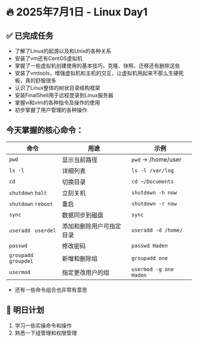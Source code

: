 # 🔥 2025年7月1日 - Linux Day1 
## ✅ 已完成任务
* 了解了Linux的起源以及和Unix的各种关系
* 安装了vm还有CentOS虚拟机
* 掌握了一些虚拟机创建使用的基本技巧，克隆、快照、迁移还有删除这些
* 安装了vmtools，增强虚拟机和主机的交互，让虚拟机用起来不那么生硬死板，真的舒服很多
* 认识了Linux整体的树状目录结构框架
* 安装FinalShell用于远程登录到Linux服务器
* 掌握vi和vim的各种指令及操作的使用
* 初步掌握了用户管理的各种操作

## 今天掌握的核心命令：
   | 命令      | 用途           | 示例                 |
   |----------|---------------|----------------------|
   | `pwd`    | 显示当前路径    | `pwd` → /home/user  |
   | `ls -l`  | 详细列表        | `ls -l /var/log`    |
   | `cd`     | 切换目录        | `cd ~/Documents`    |
   | `shutdown`  `halt`| 立刻关机      | `shutdown -h now`   |
   | `shutdown`  `reboot` | 重启 | `shutdown -r now`  |
   | `sync` | 数据同步到磁盘 | ` sync ` |
   | `useradd` ` userdel`| 添加和删除用户可指定目录 | ` useradd -d /home/ ` |
   | `passwd`| 修改密码 | ` passwd Haden ` |
   | `groupadd` `groupdel` | 新增和删除组 | `groupadd one` |
   | `usermod`| 指定更改用户的组 | `usermod -g one Haden` |

* 还有一些命令组合也非常有意思

## 📌 明日计划
1. 学习一些实操命令和操作
2. 熟悉一下组管理和权限管理
